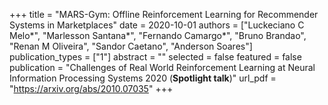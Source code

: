 +++
title = "MARS-Gym: Offline Reinforcement Learning for Recommender Systems in Marketplaces"
date = 2020-10-01
authors = ["Luckeciano C Melo*", "Marlesson Santana*", "Fernando Camargo*", "Bruno Brandao", "Renan M Oliveira", "Sandor Caetano", "Anderson Soares"]
publication_types = ["1"]
abstract = ""
selected = false
featured = false
publication = "Challenges of Real World Reinforcement Learning at Neural Information Processing Systems 2020 (**Spotlight talk**)"
url_pdf = "https://arxiv.org/abs/2010.07035"
+++

